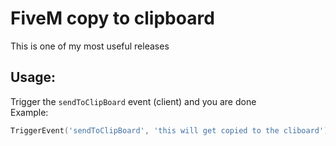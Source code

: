 # FiveM copy to clipboard
 This is one of my most useful releases <br>
## Usage:
Trigger the `sendToClipBoard` event (client) and you are done <br>
Example:
```lua
TriggerEvent('sendToClipBoard', 'this will get copied to the cliboard')
```

